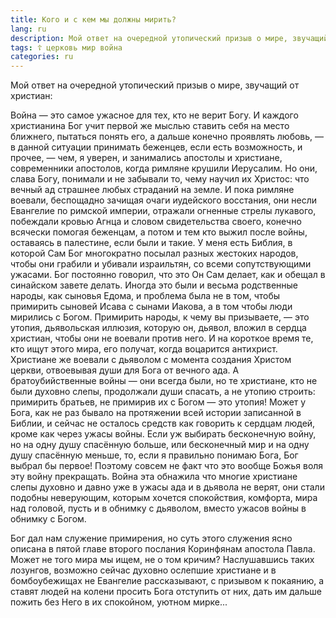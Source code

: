 ```yaml
---
title: Кого и с кем мы должны мирить?
lang: ru
description: Мой ответ на очередной утопический призыв о мире, звучащий от христиан
tags: ☦ церковь мир война
categories: ru
---
```

Мой ответ на очередной утопический призыв о мире, звучащий от христиан:

Война — это самое ужасное для тех, кто не верит Богу. И каждого христианина Бог учит первой же мыслью ставить себя на место ближнего,
пытаться понять его, а дальше конечно проявлять любовь, — в данной ситуации принимать беженцев, если есть возможность, и прочее, — чем,
я уверен, и занимались апостолы и христиане, современники апостолов, когда римляне крушили Иерусалим. Но они, слава Богу,
понимали и не забывали то, чему научил их Христос: что вечный ад страшнее любых страданий на земле. И пока римляне воевали,
беспощадно зачищая очаги иудейского восстания, они несли Евангелие по римской империи, отражали огненные стрелы лукавого,
побеждали кровью Агнца и словом свидетельства своего, конечно всячески помогая беженцам, а потом и тем кто выжил после войны,
оставаясь в палестине, если были и такие. У меня есть Библия, в которой Сам Бог многократно посылал разных жестоких народов, чтобы они грабили
и убивали израильтян, со всеми сопутствующими ужасами. Бог постоянно говорил, что это Он Сам делает, как и обещал в синайском завете делать.
Иногда это были и весьма родственные народы, как сыновья Едома, и проблема была не в том, чтобы примирить сыновей Исава с сынами Иакова,
а в том чтобы люди мирились с Богом. Примирить народы, к чему вы призываете, — это утопия, дьявольская иллюзия, которую он, дьявол,
вложил в сердца христиан, чтобы они не воевали против него. И на короткое время те, кто ищут этого мира, его получат, когда воцарится антихрист.
Христиане же воевали с дьяволом с момента создания Христом церкви, отвоевывая души для Бога от вечного ада. А братоубийственные войны — они
всегда были, но те христиане, кто не были духовно слепы, продолжали души спасать, а не утопию строить: примирить братьев, не примирив их
с Богом — это утопия! Может у Бога, как не раз бывало на протяжении всей истории записанной в Библии, и сейчас не осталось средств как
говорить к сердцам людей, кроме как через ужасы войны. Если уж выбирать бесконечную войну, но на одну душу спасённую больше,
или бесконечный мир и на одну душу спасённую меньше, то, если я правильно понимаю Бога, Бог выбрал бы первое! Поэтому совсем не факт что
это вообще Божья воля эту войну прекращать. Война эта обнажила что многие христиане слепы духовно и давно уже в ужасы ада и в дьявола не верят,
они стали подобны неверующим, которым хочется спокойствия, комфорта, мира над головой, пусть и в обнимку с дьяволом, вместо ужасов войны
в обнимку с Богом.

Бог дал нам служение примирения, но суть этого служения ясно описана в пятой главе второго послания Коринфянам апостола Павла.
Может не того мира мы ищем, не о том кричим? Наслушавшись таких лозунгов, возможно сейчас духовно ослепшие христиане и в бомбоубежищах не Евангелие
рассказывают, с призывом к покаянию, а ставят людей на колени просить Бога отступить от них, дать им дальше пожить без Него в их спокойном,
уютном мирке...
